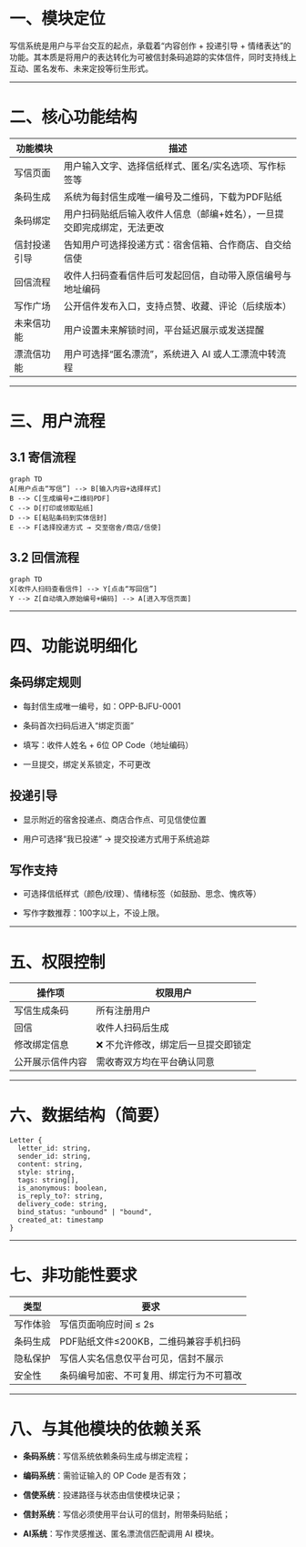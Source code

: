 # **一、模块定位**

写信系统是用户与平台交互的起点，承载着“内容创作 + 投递引导 + 情绪表达”的功能。其本质是将用户的表达转化为可被信封条码追踪的实体信件，同时支持线上互动、匿名发布、未来定投等衍生形式。

---

# **二、核心功能结构**

|**功能模块**|**描述**|
|---|---|
|写信页面|用户输入文字、选择信纸样式、匿名/实名选项、写作标签等|
|条码生成|系统为每封信生成唯一编号及二维码，下载为PDF贴纸|
|条码绑定|用户扫码贴纸后输入收件人信息（邮编+姓名），一旦提交即完成绑定，无法更改|
|信封投递引导|告知用户可选择投递方式：宿舍信箱、合作商店、自交给信使|
|回信流程|收件人扫码查看信件后可发起回信，自动带入原信编号与地址编码|
|写作广场|公开信件发布入口，支持点赞、收藏、评论（后续版本）|
|未来信功能|用户设置未来解锁时间，平台延迟展示或发送提醒|
|漂流信功能|用户可选择“匿名漂流”，系统进入 AI 或人工漂流中转流程|

---

# **三、用户流程**

  

## **3.1 寄信流程**

```
graph TD
A[用户点击“写信”] --> B[输入内容+选择样式]
B --> C[生成编号+二维码PDF]
C --> D[打印或领取贴纸]
D --> E[粘贴条码到实体信封]
E --> F[选择投递方式 → 交至宿舍/商店/信使]
```

## **3.2 回信流程**

```
graph TD
X[收件人扫码查看信件] --> Y[点击“写回信”]
Y --> Z[自动填入原始编号+编码] --> A[进入写信页面]
```

---

# **四、功能说明细化**

  

## **条码绑定规则**

- 每封信生成唯一编号，如：OPP-BJFU-0001
    
- 条码首次扫码后进入“绑定页面”
    
- 填写：收件人姓名 + 6位 OP Code（地址编码）
    
- 一旦提交，绑定关系锁定，不可更改
    

  

## **投递引导**

- 显示附近的宿舍投递点、商店合作点、可见信使位置
    
- 用户可选择“我已投递” → 提交投递方式用于系统追踪
    

  

## **写作支持**

- 可选择信纸样式（颜色/纹理）、情绪标签（如鼓励、思念、愧疚等）
    
- 写作字数推荐：100字以上，不设上限。
    

---

# **五、权限控制**

|**操作项**|**权限用户**|
|---|---|
|写信生成条码|所有注册用户|
|回信|收件人扫码后生成|
|修改绑定信息|❌ 不允许修改，绑定后一旦提交即锁定|
|公开展示信件内容|需收寄双方均在平台确认同意|

---

# **六、数据结构（简要）**

```
Letter {
  letter_id: string,
  sender_id: string,
  content: string,
  style: string,
  tags: string[],
  is_anonymous: boolean,
  is_reply_to?: string,
  delivery_code: string,
  bind_status: "unbound" | "bound",
  created_at: timestamp
}
```

---

# **七、非功能性要求**

|**类型**|**要求**|
|---|---|
|写作体验|写信页面响应时间 ≤ 2s|
|条码生成|PDF贴纸文件≤200KB，二维码兼容手机扫码|
|隐私保护|写信人实名信息仅平台可见，信封不展示|
|安全性|条码编号加密、不可复用、绑定行为不可篡改|

---

# **八、与其他模块的依赖关系**

- **条码系统**：写信系统依赖条码生成与绑定流程；
    
- **编码系统**：需验证输入的 OP Code 是否有效；
    
- **信使系统**：投递路径与状态由信使模块记录；
    
- **信封系统**：写信必须使用平台认可的信封，附带条码贴纸；
    
- **AI系统**：写作灵感推送、匿名漂流信匹配调用 AI 模块。
    
